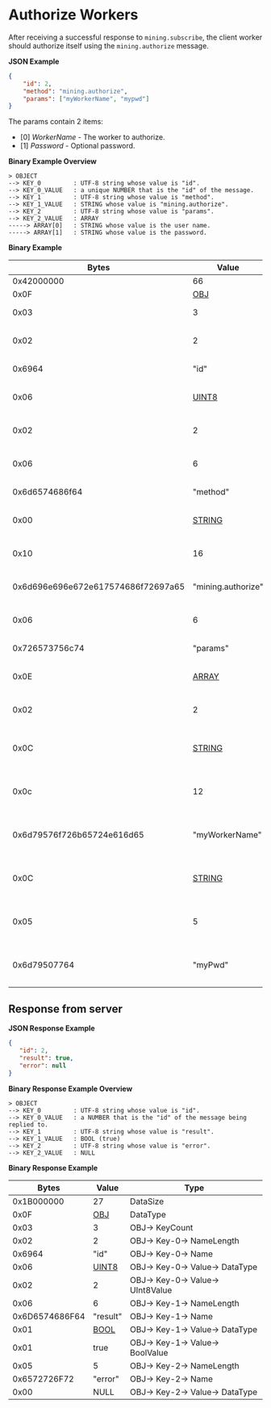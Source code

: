 # Authorize Workers #

After receiving a successful response to `mining.subscribe`, the client worker
should authorize itself using the `mining.authorize` message.

__JSON Example__
```json
{
    "id": 2,
    "method": "mining.authorize",
    "params": ["myWorkerName", "mypwd"]
}
```

The params contain 2 items:
- [0] _WorkerName_ - The worker to authorize.
- [1] _Password_ - Optional password.

__Binary Example Overview__
```
> OBJECT
--> KEY_0         : UTF-8 string whose value is "id".
--> KEY_0_VALUE   : a unique NUMBER that is the "id" of the message.
--> KEY_1         : UTF-8 string whose value is "method".
--> KEY_1_VALUE   : STRING whose value is "mining.authorize".
--> KEY_2         : UTF-8 string whose value is "params".
--> KEY_2_VALUE   : ARRAY
-----> ARRAY[0]   : STRING whose value is the user name.
-----> ARRAY[1]   : STRING whose value is the password.
```

__Binary Example__

| Bytes                       | Value           | Type        |
|-----------------------------|-----------------|-------------|
|0x42000000                   | 66              | DataSize    |
|0x0F                         | [OBJ](https://github.com/MintPond/bos/blob/master/FORMAT.md#obj) | DataType    |
|0x03                         | 3               | OBJ-> KeyCount|
|0x02                         | 2               | OBJ-> Key-0-> NameLength|
|0x6964                       | "id"            | OBJ-> Key-0-> Name|
|0x06                         | [UINT8](https://github.com/MintPond/bos/blob/master/FORMAT.md#uint8) | OBJ-> Key-0-> Value-> DataType |
|0x02                         | 2               | OBJ-> Key-0-> Value-> UInt8Value |
|0x06                         | 6               | OBJ-> Key-1-> NameLength|
|0x6d6574686f64               | "method"        | OBJ-> Key-1-> Name |
|0x00                         | [STRING](https://github.com/MintPond/bos/blob/master/FORMAT.md#string) | OBJ-> Key-1-> Value-> DataType |
|0x10                         | 16              | OBJ-> Key-1-> Value-> StringLength |
|0x6d696e696e672e617574686f72697a65 | "mining.authorize" | OBJ-> Key-1-> Value-> StringValue |
|0x06                         | 6               | OBJ-> Key-2-> NameLength |
|0x726573756c74               | "params"        | OBJ-> Key-2-> Name |
|0x0E                         | [ARRAY](https://github.com/MintPond/bos/blob/master/FORMAT.md#array) | OBJ-> Key-2-> Value-> DataType|
|0x02                         | 2               | OBJ-> Key-2-> Value-> ArrayCount|
|0x0C                         | [STRING](https://github.com/MintPond/bos/blob/master/FORMAT.md#string) | OBJ-> Key-2-> Value-> Array[0]-> DataType |
|0x0c                         | 12              | OBJ-> Key-2-> Value-> Array[0]-> StringLength |
|0x6d79576f726b65724e616d65   | "myWorkerName"  | OBJ-> Key-2-> Value-> Array[0]-> StringValue |
|0x0C                         | [STRING](https://github.com/MintPond/bos/blob/master/FORMAT.md#string) | OBJ-> Key-2-> Value-> Array[1]-> DataType |
|0x05                         | 5               | OBJ-> Key-2-> Value-> Array[1]-> StringLength |
|0x6d79507764                 | "myPwd"         | OBJ-> Key-2-> Value-> Array[1]-> StringValue |

## Response from server ##

__JSON Response Example__
```json
{
   "id": 2,
   "result": true,
   "error": null
}
```
__Binary Response Example Overview__
```
> OBJECT
--> KEY_0         : UTF-8 string whose value is "id".
--> KEY_0_VALUE   : a NUMBER that is the "id" of the message being replied to.
--> KEY_1         : UTF-8 string whose value is "result".
--> KEY_1_VALUE   : BOOL (true)
--> KEY_2         : UTF-8 string whose value is "error".
--> KEY_2_VALUE   : NULL
```

__Binary Response Example__

| Bytes                       | Value           | Type        |
|-----------------------------|-----------------|-------------|
|0x1B000000                   | 27              | DataSize    |
|0x0F                         | [OBJ](https://github.com/MintPond/bos/blob/master/FORMAT.md#obj) | DataType    |
|0x03                         | 3               | OBJ-> KeyCount|
|0x02                         | 2               | OBJ-> Key-0-> NameLength|
|0x6964                       | "id"            | OBJ-> Key-0-> Name|
|0x06                         | [UINT8](https://github.com/MintPond/bos/blob/master/FORMAT.md#uint8) | OBJ-> Key-0-> Value-> DataType |
|0x02                         | 2               | OBJ-> Key-0-> Value-> UInt8Value |
|0x06                         | 6               | OBJ-> Key-1-> NameLength|
|0x6D6574686F64               | "result"        | OBJ-> Key-1-> Name |
|0x01                         | [BOOL](https://github.com/MintPond/bos/blob/master/FORMAT.md#bool) | OBJ-> Key-1-> Value-> DataType |
|0x01                         | true            | OBJ-> Key-1-> Value-> BoolValue |
|0x05                         | 5               | OBJ-> Key-2-> NameLength|
|0x6572726F72                 | "error"         | OBJ-> Key-2-> Name|
|0x00                         | NULL            | OBJ-> Key-2-> Value-> DataType |
